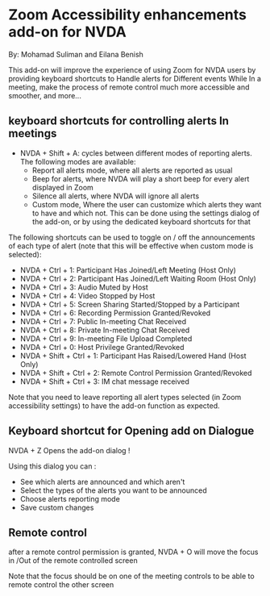 # Zoom Accessibility enhancements add-on for NVDA

By: Mohamad Suliman and Eilana Benish

This add-on will improve the experience of using Zoom for NVDA users by providing keyboard shortcuts to Handle alerts for Different events While In a meeting, make the process of remote control much more accessible and smoother, and more...

## keyboard shortcuts for controlling alerts In meetings 

* NVDA + Shift + A: cycles between different modes of reporting alerts. The following modes are available:
    * Report all alerts mode, where all alerts are reported as usual
    * Beep for alerts, where NVDA will play a short beep for every alert displayed in Zoom
    * Silence all alerts, where NVDA will ignore all alerts
    * Custom mode, Where the user can customize which alerts they want to have and which not. This can be done using the settings dialog of the add-on, or by using the dedicated keyboard shortcuts for that

The following shortcuts can be used to toggle on / off the announcements of each type of alert (note that this will be effective when custom mode is selected):

* NVDA + Ctrl + 1: Participant Has Joined/Left Meeting (Host Only)
* NVDA + Ctrl + 2: Participant Has Joined/Left Waiting Room (Host Only)
* NVDA + Ctrl + 3: Audio Muted by Host
* NVDA + Ctrl + 4: Video Stopped by Host
* NVDA + Ctrl + 5: Screen Sharing Started/Stopped by a Participant
* NVDA + Ctrl + 6: Recording Permission Granted/Revoked
* NVDA + Ctrl + 7:  Public In-meeting Chat Received
* NVDA + Ctrl + 8: Private In-meeting Chat Received
* NVDA + Ctrl + 9: In-meeting File Upload Completed
* NVDA + Ctrl + 0: Host Privilege Granted/Revoked
* NVDA + Shift + Ctrl + 1: Participant Has Raised/Lowered Hand (Host Only)
* NVDA + Shift + Ctrl + 2: Remote Control Permission Granted/Revoked
* NVDA + Shift + Ctrl + 3: IM chat message received


Note that you need to leave reporting all alert types selected (in Zoom accessibility settings) to have the add-on function as expected.

## Keyboard shortcut for Opening add on Dialogue 

NVDA + Z Opens the add-on dialog !

Using this dialog you can :

* See which alerts are announced and which aren't
* Select the types of the alerts you want to be announced
* Choose alerts reporting mode
* Save custom changes 

## Remote control 

after a remote control permission is granted,  NVDA + O will move the focus in /Out of  the remote controlled screen

Note that the focus should be on one of the meeting controls to be able to remote control the other screen